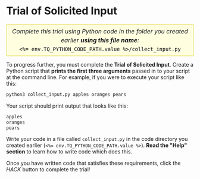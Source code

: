 # Trial of Solicited Input

<style>
.py-script-info {
  font-size: 16px;
  text-align: center;
  background-color: #FFFFE0;
  border: 2px solid #F0E68C;
  padding: 5px;
  line-height: 1.5em;
  margin: 5px 0;
  font-style: italic;
}

.py-script-info span {
  font-style: normal;
  color: #000;
}
</style>

<div class="py-script-info">
  Complete this trial using Python code in the folder you created earlier <b>using this file name</b>:
  <br/>
  <code><span><%= env.TQ_PYTHON_CODE_PATH.value %>/collect_input.py</span></code>
</div>

To progress further, you must complete the __Trial of Solicited Input__. Create a Python script that __prints the first three arguments__ passed in to your script at the command line. For example, if you were to execute your script like this:

```bash
python3 collect_input.py apples oranges pears
```

Your script should print output that looks like this:

```bash
apples
oranges
pears
```

Write your code in a file called `collect_input.py` in the code directory you created earlier (`<%= env.TQ_PYTHON_CODE_PATH.value %>`). __Read the "Help" section__ to learn how to write code which does this. 

Once you have written code that satisfies these requirements, click the *HACK* button to complete the trial!

